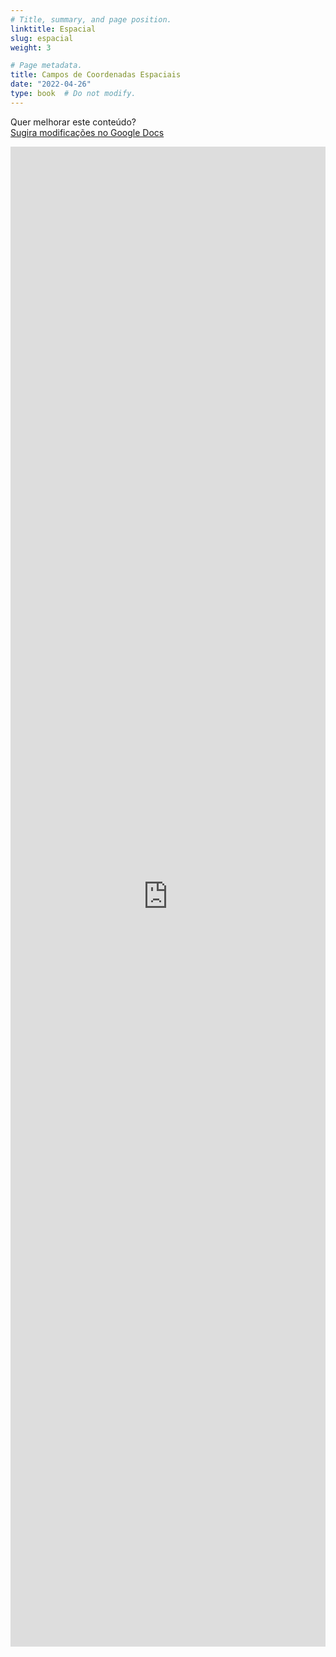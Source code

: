```yaml
---
# Title, summary, and page position.
linktitle: Espacial
slug: espacial
weight: 3

# Page metadata.
title: Campos de Coordenadas Espaciais
date: "2022-04-26"
type: book  # Do not modify.
---
```


Quer melhorar este conteúdo?<br>
[<i class="fa fa-edit" aria-hidden="true"></i> Sugira modificações no Google Docs][edit]

[edit]: https://docs.google.com/document/d/1rN1cIcHYYFGK0HiozcILmnKGFFUR9bVnFRVsGCh908w/edit?usp=sharing

<iframe frameborder="0" style="width: 100%; height: 2400px" src="https://docs.google.com/document/d/e/2PACX-1vRBID1azKZPu8b32qLPCcje6bOXQ8cK8cYBy40r0kn3ziXcUFrJtcthB9n2J-kBOG5H2SVnVmPK7Gln/pub?embedded=true"></iframe>